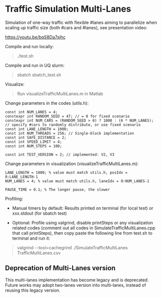 # Traffic Simulation Multi-Lanes

Simulation of one-way traffic with flexible #lanes aiming to parallelize when scaling up traffic size (both #cars and #lanes), see presentation video:

https://youtu.be/bqS8Da7sjhc

Compile and run locally:

> ./test.sh

Compile and run in UQ slurm:

> sbatch sbatch_test.sh

Visualize:

> Run visualizeTrafficMultiLanes.m in Matlab

Change parameters in the codes (utils.h): 

```
const int NUM_LANES = 4;
constexpr int RANDOM_SEED = 47; // = 0 for fixed scenario
constexpr int NUM_CARS = (RANDOM_SEED > 0) ? 1000 : (6 * NUM_LANES); // specify #cars to randomly distribute, or use fixed scenario
const int LANE_LENGTH = 1000;
const int NUM_THREADS = 256; // Single-block implementation
const int SAFE_DISTANCE = 2;
const int SPEED_LIMIT = 4;
const int NUM_STEPS = 100;

const int TEST_VERSION = 2; // implemented: V2, V3
```

Change parameters in visualization (visualizeTrafficMultiLanes.m):

```
LANE_LENGTH = 1000; % value must match utils.h, posIdx = 0:LANE_LENGTH-1
NUM_LANES = 4; % value must match utils.h, laneIdx = 0:NUM_LANES-1

PAUSE_TIME = 0.1; % The longer pause, the slower
```

Profiling: 

* Manual timers by default: Results printed on terminal (for local test) or xxx.stdout (for sbatch test)

* Optional: Profile using valgrind, disable printSteps or any visualization related codes (comment out all codes in SimulateTrafficMultiLanes.cpp that call printSteps), then copy paste the following line from test.sh to terminal and run it:

> valgrind --tool=cachegrind ./SimulateTrafficMultiLanes TrafficMultiLanes.csv

## Deprecation of Multi-Lanes version

This multi-lanes implementation has become legacy and is deprecated. Future works may adopt two-lanes version into multi-lanes, instead of reusing this legacy version.
